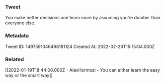 ### Tweet
You make better decisions and learn more by assuming you’re dumber than everyone else.

### Metadata
Tweet ID: 1497591046498181124
Created At: 2022-02-26T15:15:04.000Z

### Related
[[2022-01-19T18:44:00.000Z - AlexHormozi - You can either learn the easy way or the smart way]]

